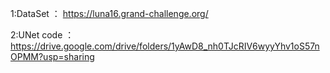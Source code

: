 1:DataSet ： https://luna16.grand-challenge.org/



2:UNet code ：https://drive.google.com/drive/folders/1yAwD8_nh0TJcRIV6wyyYhv1oS57nOPMM?usp=sharing
